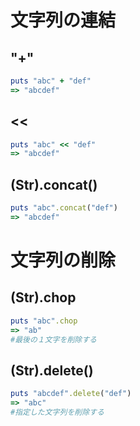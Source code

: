 # 文字列の連結

## "+"

```ruby
puts "abc" + "def"
=> "abcdef"
```

## << 

```ruby
puts "abc" << "def"
=> "abcdef"
```

## (Str).concat()

```ruby
puts "abc".concat("def")
=> "abcdef"
```

# 文字列の削除

## (Str).chop

```ruby
puts "abc".chop
=> "ab"
#最後の１文字を削除する
```

## (Str).delete()

```ruby
puts "abcdef".delete("def")
=> "abc"
#指定した文字列を削除する
```

